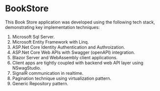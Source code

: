# BookStore
This Book Store application was developed using the following tech stack, demonstrating key implementation techniques:
1. Microsoft Sql Server.
2. Microsoft Entity Framework with Linq.
4. ASP.Net Core Identity Authentication and Authroization.
5. ASP.Net Core Web APIs with Swagger (openAPI) integration.
6. Blazor Server and WebAssembly client applications.
7. Client apps are tightly coupled with backend web API layer using NSwagStudio.
8. SignalR communication in realtime.
9. Pagination technique using virtualization pattern.
10. Generic Repository pattern.
